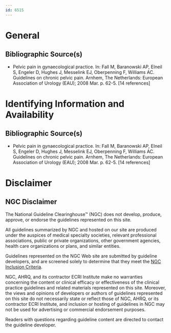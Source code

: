 ```yaml
---
id: 6515
---
```


# General

## Bibliographic Source(s)

- Pelvic pain in gynaecological practice. In: Fall M, Baranowski AP, Elneil S, Engeler D, Hughes J, Messelink EJ, Oberpenning F, Williams AC. Guidelines on chronic pelvic pain. Arnhem, The Netherlands: European Association of Urology (EAU); 2008 Mar. p. 62-5. [14 references]

# Identifying Information and Availability

## Bibliographic Source(s)

- Pelvic pain in gynaecological practice. In: Fall M, Baranowski AP, Elneil S, Engeler D, Hughes J, Messelink EJ, Oberpenning F, Williams AC. Guidelines on chronic pelvic pain. Arnhem, The Netherlands: European Association of Urology (EAU); 2008 Mar. p. 62-5. [14 references]

# Disclaimer

## NGC Disclaimer

The National Guideline Clearinghouse™ (NGC) does not develop, produce, approve, or endorse the guidelines represented on this site.

All guidelines summarized by NGC and hosted on our site are produced under the auspices of medical specialty societies, relevant professional associations, public or private organizations, other government agencies, health care organizations or plans, and similar entities.

Guidelines represented on the NGC Web site are submitted by guideline developers, and are screened solely to determine that they meet the [NGC Inclusion Criteria](/help-and-about/summaries/inclusion-criteria).

NGC, AHRQ, and its contractor ECRI Institute make no warranties concerning the content or clinical efficacy or effectiveness of the clinical practice guidelines and related materials represented on this site. Moreover, the views and opinions of developers or authors of guidelines represented on this site do not necessarily state or reflect those of NGC, AHRQ, or its contractor ECRI Institute, and inclusion or hosting of guidelines in NGC may not be used for advertising or commercial endorsement purposes.

Readers with questions regarding guideline content are directed to contact the guideline developer.

